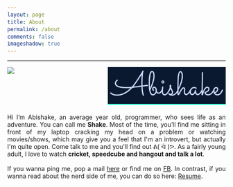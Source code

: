 ```yaml
---
layout: page
title: About
permalink: /about
comments: false
imageshadow: true
---
```

<hr/>
<div id="about-container-pc" style="margin: 0; text-align:justify;">
  <img src="assets/images/half-prof-img.jpeg" style="display: block; width: 40%; margin-right: 30px; float: left;"/>
    <p>
    <img src="assets/images/name.png" style="display: block; width: calc(60% - 30px); border-bottom: #0dffd3 2px solid; margin-bottom: 20px;"/>
    <!-- <p style="font-family: Sacramento; font-size: 100px; margin:0;">Abishake<div style="content:''; width: calc(60% - 30px); height: 2px; background: #64ffda; margin-left: auto; position: relative; top:-30px;"></div></p> -->
    <span>
    Hi I’m Abishake, an average 
    <script>
      function calcAge(dateString) {
        var birthday = +new Date(dateString);
        return ~~((Date.now() - birthday) / (31557600000));
      }
      document.write(calcAge("08-11-1999"));
    </script>
    year old, programmer, who sees life as an adventure. You can call me <b>Shake</b>. Most of the time, you’ll find me sitting in front of my laptop cracking my head on a problem or watching movies/shows, which may give you a feel that I'm an introvert, but actually I'm quite open. Come talk to me and you'll find out ᕕ( ᐛ )ᕗ. As a fairly young adult, I love to watch <b>cricket, speedcube and hangout and talk a lot</b>. <br/><br/>
    If you wanna ping me, pop a mail <a href="/contact" target="_blank"> here</a> or find me on <a href="https://www.facebook.com/sh4k3ab1/" target="_blank">FB</a>. In contrast, if you wanna read about the nerd side of me, you can do so here: <a href="https://shakeabi.github.io/resume/" target="_blank">Resume</a>.
    </span>
    </p>
</div>

<div id="about-container-mobile" style="display: none; margin: 0; align-items: center; text-align:justify;">
  <img src="assets/images/full-prof-img.jpeg" style="display: block; width: 100%; margin-bottom: 30px;"/>
    <img src="assets/images/name.png" style="display: block; width: 100%; border-bottom: #0dffd3 2px solid; margin-bottom: 20px;"/>
    <!-- <p style="font-family: Sacramento; font-size: 80px; margin:0; text-align: center;">Abishake<div style="content:''; width: 100%; height: 2px; background: #64ffda; position: relative; top:-30px;"></div></p> -->
    <span>
    <br/>
    Hi I’m Abishake, an average 
    <script>
      function calcAge(dateString) {
        var birthday = +new Date(dateString);
        return ~~((Date.now() - birthday) / (31557600000));
      }
      document.write(calcAge("08-11-1999"));
    </script>
    year old, programmer, who sees life as an adventure. You can call me <b>Shake</b>. Most of the time, you’ll find me sitting in front of my laptop cracking my head on a problem or watching movies/shows, which may give you a feel that I'm an introvert, but actually I'm quite open. Come talk to me and you'll find out ᕕ( ᐛ )ᕗ. As a fairly young adult, I love to watch <b>cricket, speedcube and hangout and talk a lot</b>. <br/><br/>
    If you wanna ping me, pop a mail <a href="/contact" target="_blank"> here</a> or find me on <a href="https://www.facebook.com/sh4k3ab1/" target="_blank">FB</a>. In contrast, if you wanna read about the nerd side of me, you can do so here: <a href="https://shakeabi.github.io/resume/" target="_blank">Resume</a>.
    </span>
</div>
